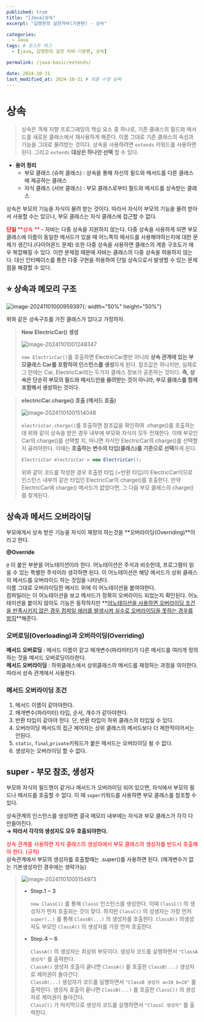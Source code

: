 ```yaml
---
published: true
title: "[Java]상속"
excerpt: "김영한의 실전자바(기본편) - 상속"

categories:
  - Java
tags: # 포스트 태그
  - [java, 김영한의 실전 자바-기본편, 상속] 

permalink: /java-basic/extends/

date: 2024-10-31
last_modified_at: 2024-10-31 # 최종 수정 날짜
---
```


# 상속

> 상속은 객체 지향 프로그래밍의 핵심 요소 중 하나로, 기존 클래스의 필드와 메서드를 새로운 클래스에서 재사용하게 해준다. 이름 그대로 기존 클래스의 속성과 기능을 그대로 물려받는 것이다. 상속을 사용하려면 `extends` 키워드를 사용하면 된다. 그리고 `extends` **대상은 하나만 선택** 할 수 있다.

* **용어 정리**
  * 부모 클래스 (슈퍼 클래스) : 상속을 통해 자신의 필드와 메서드를 다른 클래스에 제공하는 클래스
  * 자식 클래스 (서브 클래스) : 부모 클래스로부터 필드와 메서드를 상속받는 클래스

상속은 부모의 기능을 자식이 물려 받는 것이다. 따라서 자식이 부모의 기능을 물려 받아서 사용할 수는 있으나, 부모 클래스는 자식 클래스에 접근할 수 없다. 

<span style="color:red;">**단일** **상속 **</span> - 자바는 다중 상속을 지원하지 않는다. 다중 상속을 사용하게 되면 부모클래스에 이름이 동일한 메서드가 있을 때 어느쪽의 메서드를 사용해야하는지에 대한 문제가 생긴다.(다이아몬드 문제) 또한 다중 상속을 사용하면 클래스의 계층 구조도가 매우 복잡해질 수 있다. 이런 문제점 때문에 자바는 클래스의 다중 상속을 허용하지 않는다. 대신 인터페이스를 통한 다중 구현을 허용하여 단일 상속으로서 발생할 수 있는 문제점을 해결할 수 있다.

## ⭐️ 상속과 메모리 구조

 ![image-20241101000959397]({{site:url}}/images/2024-10-31-java-basic-extends/image-20241101000959397.png){: width="50%" height="50%"}

위와 같은 상속구조를 가진 클래스가 있다고 가정하자.

> **New ElectricCar() 생성**
>
> ![image-20241101001248347]({{site:url}}/images/2024-10-31-java-basic-extends/image-20241101001248347.png)
>
> `new ElectricCar()`를 호출하면 ElectricCar뿐만 아니라 **상속 관계에 있는 부모클래스 Car를 포함하여 인스턴스를 생성**하게 된다. 참조값은 하나지만, 실제로 그 안에는 Car, ElectricCar라는 두가지 클래스 정보가 공존하는 것이다. **즉, 상속은 단순히 부모의 필드와 메서드만을 물려받는 것이 아니라, 부모 클래스를 함께 포함해서 생성하는 것이다.**

> **electricCar.charge() 호출 (메서드 호출)**
>
> ![image-20241101001514048]({{site.url}}/images/2024-10-31-java-basic-extends/image-20241101001514048.png)
>
> `electricCar.charge()`를 호출하면 참조값을 확인하여 .charge()를 호출하는데 위와 같이 상속을 받은 경우 내부에 부모와 자식이 모두 전재한다. 이때 부모인 Car의 charge()를 선택할 지, 아니면 자식인 ElectricCar의 charge()를 선택할 지 골라야한다. 이때는 **호출하는 변수의 타입(클래스)를 기준으로 선택**하게 된다.
>
> ```java
> ElectricCar electricCar = new ElectricCar();
> ```
> 위와 같이 코드를 작성한 경우 호출한 타입 (=반환 타입)이 ElectricCar이므로 인스턴스 내부의 같은 타입인 ElectricCar의 charge()를 호출한다. 만약 ElectricCar에 charge() 메서드가 없었다면, 그 다음 부모 클래스의 charge()를 찾게된다.

## 상속과 메서드 오버라이딩

부모에게서 상속 받은 기능을 자식이 재정의 하는것을 **오버라이딩(Overriding)**이라고 한다.

**@Override**

`@` 이 붙은 부분을 어노테이션이라 한다. 어노테이션은 주석과 비슷한데, 프로그램이 읽을 수 있는 특별한 주석이라 생각하면 된다.  이 어노테이션은 해당 메서드가 상위 클래스의 메서드를 오버라이드 하는 것임을 나타낸다.
<br>이름 그대로 오버라이딩한 메서드 위에 이 어노테이션을 붙여야한다.<br>컴파일러는 이 어노테이션을 보고 메서드가 정확히 오버라이드 되었는지 확인된다. 어노테이션을 붙이지 않아도 기능은 동작하지만 **<u>어노테이션을 사용하면 오버라이딩 조건을 만족시키지 않은 경우 컴파일 에러를 발생시켜 실수로 오버라이딩을 못하는 경우를 방지</u>**해준다.

### 오버로딩(Overloading)과 오버라이딩(Overriding)

**메서드 오버로딩** : 메서드 이름이 같고 매개변수(파라미터)가 다른 메서드를 여러개 정의하는 것을 메서드 오버로딩이라한다. <br>**메서드 오버라이딩** : 하위클래스에서 상위클래스의 메서드를 재정하는 과정을 의미한다. 따라서 상속 관계에서 사용한다.

### 메서드 오버라이딩 조건

1. 메서드 이름이 같아야한다.
2. 매개변수(파라미터) 타입, 순서, 개수가 같아야한다.
3. 반환 타입이 같아야 한다. 단, 반환 타입이 하위 클래스의 타입일 수 있다.
4. 오버라이딩 메서드의 접근 제어자는 상위 클래스의 메서드보다 더 제한적이어서는 안된다. 
5. `static`, `final`,`private`키워드가 붙은 메서드는 오버라이딩 될 수 없다. 
6. 생성자는 오버라이딩 할 수 없다.

## super - 부모 참조, 생성자

부모와 자식의 필드명이 같거나 메서드가 오버라이딩 되어 있으면, 자식에서 부모의 필드나 메서드를 호출할 수 없다. 이 때 `super`키워드를 사용하면 부모 클래스를 참조할 수 있다.

상속관계의 인스턴스를 생성하면 결국 메모리 내부에는 자식과 부모 클래스가 각각 다 만들어진다. <br>**→ 따라서 각각의 생성자도 모두 호출되야한다.** 

<span style="color:red;">상속 관계를 사용하면 자식 클래스의 생성자에서 부모 클래스의 생성자를 반드시 호출해야 한다. (규칙)</span><br>상속관계에서 부모의 생성자를 호출할때는 .super()를 사용하면 된다. (매개변수가 없는 기본생성자인 경우에는 생략가능) 

> ![image-20241101005154973]({{site.url}}/images/2024-10-31-java-basic-extends/image-20241101005154973.png)
>
> * **Step.1 ~ 3**
>
>   `new ClassC()` 를 통해 `ClassC` 인스턴스를 생성한다. 이때 `ClassC()` 의 생성자가 먼저 호출되는 것이 맞다. 하지만 `ClassC()` 의 성생자는 가장 먼저 `super(..)` 를 통해 `ClassB(...)` 의 생성자를 호출한다. `ClassB()` 의생성자도 부모인 `ClassA()` 의 생성자를 가장 먼저 호출한다.
>
> * **Step.4 ~ 6**
>
>   `ClassA()` 의 생성자는 최상위 부모이다. 생성자 코드를 실행하면서 `"ClassA 생성자"` 를 출력한다.<br>`ClassA()` 생성자 호출이 끝나면 `ClassA()` 를 호출한 `ClassB(...)` 생성자로 제어권이 돌아간다.<br>`ClassB(...)` 생성자가 코드를 실행하면서 `"ClassB 생성자 a=10 b=20"` 를 출력한다. 생성자 호출이 끝나면 `ClassB(...)` 를 호출한 `ClassC()` 의 생성자로 제어권이 돌아간다.<br>`ClassC()` 가 마지막으로 생성자 코드를 실행하면서 `"ClassC 생성자"` 를 출력한다.
